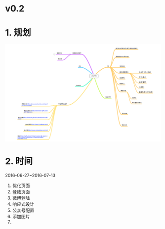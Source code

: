 # v0.2

# 1. 规划

![规划](QQ20160629-0.png)

# 2. 时间

2016-06-27~2016-07-13

1. 优化页面
2. 登陆页面
3. 微博登陆
4. 响应式设计
5. 公众号配置
6. 添加图片
7. 